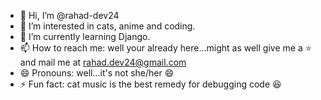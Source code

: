 - 👋 Hi, I’m @rahad-dev24
- 👀 I’m interested in cats, anime and coding.
- 🌱 I’m currently learning Django.
- 📫 How to reach me: well your already here...might as well give me a ⭐ and mail me at rahad.dev24@gmail.com
- 😄 Pronouns: well...it's not she/her 😄
- ⚡ Fun fact: cat music is the best remedy for debugging code 😆
